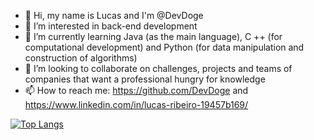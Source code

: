 - 👋 Hi, my name is Lucas and I'm @DevDoge
- 👀 I’m interested in back-end development
- 🌱 I’m currently learning Java (as the main language), C ++ (for computational development) and Python (for data manipulation and construction of algorithms)
- 💞️ I’m looking to collaborate on challenges, projects and teams of companies that want a professional hungry for knowledge
- 📫 How to reach me: https://github.com/DevDoge and  https://www.linkedin.com/in/lucas-ribeiro-19457b169/

[![Top Langs](https://github-readme-stats.vercel.app/api/top-langs/?username=DevDoge&layout=compact)](https://github.com/anuraghazra/github-readme-stats)
<!---
DevDoge/DevDoge is a ✨ special ✨ repository because its `README.md` (this file) appears on your GitHub profile.
You can click the Preview link to take a look at your changes.
--->
